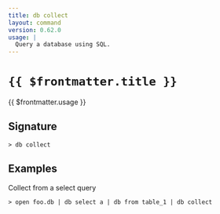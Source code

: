 ```yaml
---
title: db collect
layout: command
version: 0.62.0
usage: |
  Query a database using SQL.
---
```


# `{{ $frontmatter.title }}`

<div style='white-space: pre-wrap;'>{{ $frontmatter.usage }}</div>

## Signature

```> db collect ```

## Examples

Collect from a select query
```shell
> open foo.db | db select a | db from table_1 | db collect
```
